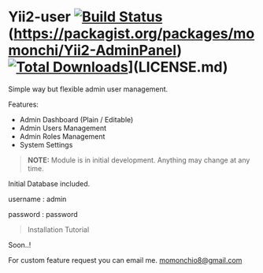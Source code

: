 # Yii2-user [![Build Status](https://img.shields.io/travis/dektrium/yii2-user/master.svg?style=flat-square)](https://travis-ci.org/dektrium/yii2-user) (https://packagist.org/packages/momonchi/Yii2-AdminPanel) [![Total Downloads](https://img.shields.io/packagist/dt/dektrium/yii2-user.svg?style=flat-square)](https://packagist.org/packages/dektrium/yii2-user)](LICENSE.md)


Simple way but flexible admin user management.

Features:

* Admin Dashboard (Plain / Editable)
* Admin Users Management
* Admin Roles Management
* System Settings

> **NOTE:** Module is in initial development. Anything may change at any time.

Initial Database included.

username : admin

password : password


> Installation Tutorial

Soon..!


For custom feature request you can email me. momonchio8@gmail.com